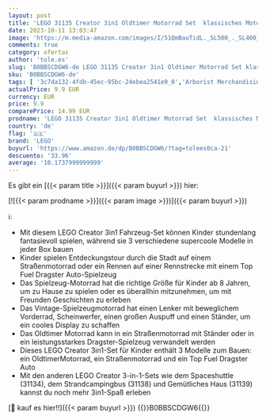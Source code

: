 ```yaml
---
layout: post
title: 'LEGO 31135 Creator 3in1 Oldtimer Motorrad Set  klassisches Motorrad-Spielzeug vom Straßenmotorrad zum Dragster Auto  Fahrzeug-Bauspielzeug für Kinder  Jungen und Mädchen'
date: 2023-10-11 13:03:47
image: 'https://m.media-amazon.com/images/I/51QmBauTidL._SL500_._SL400_.jpg'
comments: true
category: ofertas
author: 'tole.es'
slug: 'B0BBSCDGW6-de LEGO 31135 Creator 3in1 Oldtimer Motorrad Set klassisches...'
sku: 'B0BBSCDGW6-de'
tags: [ '3c7da132-4fdb-45ec-95bc-24ebea2541e9_0','Arborist Merchandising Root','Bauspielzeug & Konstruktionsspielzeug','Bauspielzeugsets','Custom Stores','LEGO','Lego Creator','Self Service','Spielzeug','lego','🇩🇪', ]
actualPrice: 9.9 EUR
currency: EUR
price: 9.9
comparePrice: 14.99 EUR
prodname: 'LEGO 31135 Creator 3in1 Oldtimer Motorrad Set  klassisches Motorrad-Spielzeug vom Straßenmotorrad zum Dragster Auto  Fahrzeug-Bauspielzeug für Kinder  Jungen und Mädchen'
country: 'de'
flag: '🇩🇪'
brand: 'LEGO'
buyurl: 'https://www.amazon.de/dp/B0BBSCDGW6/?tag=tolees0ca-21'
descuento: '33.96'
average: '10.1737999999999'
---
```


Es gibt ein [{{< param title >}}]({{< param buyurl >}}) hier:

[![{{< param prodname >}}]({{< param image >}})]({{< param buyurl >}})

ℹ️:

- Mit diesem LEGO Creator 3in1 Fahrzeug-Set können Kinder stundenlang fantasievoll spielen, während sie 3 verschiedene supercoole Modelle in jeder Box bauen
- Kinder spielen Entdeckungstour durch die Stadt auf einem Straßenmotorrad oder ein Rennen auf einer Rennstrecke mit einem Top Fuel Dragster Auto-Spielzeug
- Das Spielzeug-Motorrad hat die richtige Größe für Kinder ab 8 Jahren, um zu Hause zu spielen oder es überallhin mitzunehmen, um mit Freunden Geschichten zu erleben
- Das Vintage-Spielzeugmotorrad hat einen Lenker mit beweglichem Vorderrad, Scheinwerfer, einen großen Auspuff und einen Ständer, um ein cooles Display zu schaffen
- Das Oldtimer Motorrad kann in ein Straßenmotorrad mit Ständer oder in ein leistungsstarkes Dragster-Spielzeug verwandelt werden
- Dieses LEGO Creator 3in1-Set für Kinder enthält 3 Modelle zum Bauen: ein OldtimerMotorrad, ein Straßenmotorrad und ein Top Fuel Dragster Auto
- Mit den anderen LEGO Creator 3-in-1-Sets wie dem Spaceshuttle (31134), dem Strandcampingbus (31138) und Gemütliches Haus (31139) kannst du noch mehr 3in1-Spaß erleben

[🛒 kauf es hier!!]({{< param buyurl >}})
{{<world>}}B0BBSCDGW6{{</world>}}
